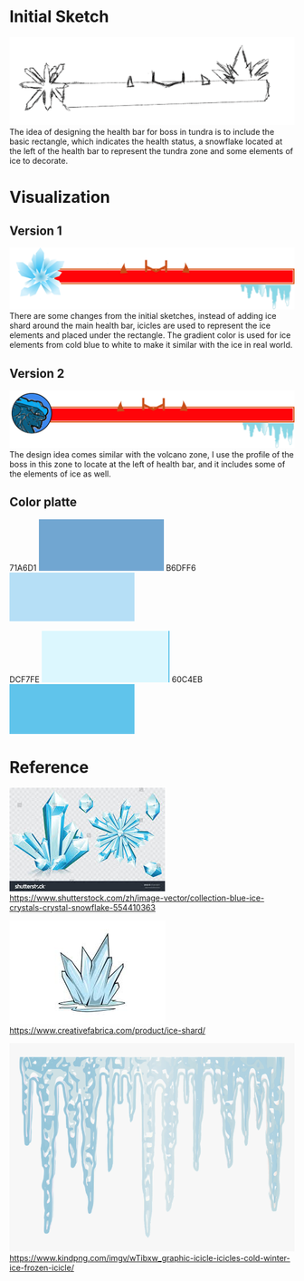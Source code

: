 # **Initial Sketch**
![未命名作品__4_](uploads/253ee61cea8f4c4e17425ecf31e9583c/未命名作品__4_.png)
The idea of designing the health bar for boss in tundra is to include the basic rectangle, which indicates the health status, a snowflake located at the left of the health bar to represent the tundra zone and some elements of ice to decorate.
# **Visualization**
## Version 1
![bossHealthBar-ice](uploads/2ae6cf90e0736da35f57299c1ade31d0/bossHealthBar-ice.png)
There are some changes from the initial sketches, instead of adding ice shard around the main health bar, icicles are used to represent the ice elements and placed under the rectangle.
The gradient color is used for ice elements from cold blue to white to make it similar with the ice in real world.

## Version 2
![bossHealthBar-ice2](uploads/34ff7a1b6b69def830adc46a2b0a5898/bossHealthBar-ice2.png)
The design idea comes similar with the volcano zone, I use the profile of the boss in this zone to locate at the left of health bar, and it includes some of the elements of ice as well.

## Color platte
71A6D1 ![image](uploads/dc41f83a17b0361dce7521363b01e8dd/image.png)
B6DFF6 ![image](uploads/735b88c8f0d27e83a612301949fe42b8/image.png)

DCF7FE ![image](uploads/27c63da6464de42ade05789b30e567f9/image.png)
60C4EB ![image](uploads/294725a7c667c8a21fe125bfa191cd3c/image.png)

# **Reference**
![ice](uploads/97f54fab1f18979f3d33f2972d718052/ice.jpg)
https://www.shutterstock.com/zh/image-vector/collection-blue-ice-crystals-crystal-snowflake-554410363

![ice1](uploads/8684de725c21c91cac7e93e97127ec1c/ice1.jpg)
https://www.creativefabrica.com/product/ice-shard/

![124-1241802_graphic-icicle-icicles-cold-winter-ice-frozen-icicle](uploads/6e4b3a5f808490820d5f24bcc64c30e5/124-1241802_graphic-icicle-icicles-cold-winter-ice-frozen-icicle.png)
https://www.kindpng.com/imgv/wTibxw_graphic-icicle-icicles-cold-winter-ice-frozen-icicle/